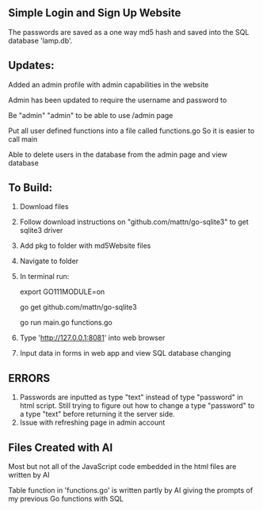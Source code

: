 Simple Login and Sign Up Website
-

The passwords are saved as a one way md5 hash and saved into the SQL database 'lamp.db'.

Updates:
-
  Added an admin profile with admin capabilities in the website
  
  Admin has been updated to require the username and password to 
  
  Be "admin" "admin" to be able to use /admin page


  
  Put all user defined functions into a file called functions.go
  So it is easier to call main


  Able to delete users in the database from the admin page and view database

To Build:
-
  1. Download files
  2. Follow download instructions on "github.com/mattn/go-sqlite3" to get sqlite3 driver
  3. Add pkg to folder with md5Website files
  4. Navigate to folder
  5. In terminal run:

      export GO111MODULE=on
     
      go get github.com/mattn/go-sqlite3
     
      go run main.go functions.go
     
  6. Type 'http://127.0.0.1:8081' into web browser
  7. Input data in forms in web app and view SQL database changing

ERRORS
-
  1. Passwords are inputted as type "text" instead of type "password" in html script. Still trying to figure out how to
  change a type "password" to a type "text" before returning it the server side.
  2. Issue with refreshing page in admin account

Files Created with AI
-
  Most but not all of the JavaScript code embedded in the html files are written by AI
  
  Table function in 'functions.go' is written partly by AI giving the prompts of my previous Go functions with SQL 
  
